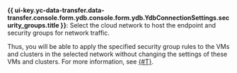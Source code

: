 **{{ ui-key.yc-data-transfer.data-transfer.console.form.ydb.console.form.ydb.YdbConnectionSettings.security_groups.title }}**: Select the cloud network to host the endpoint and security groups for network traffic.

Thus, you will be able to apply the specified security group rules to the VMs and clusters in the selected network without changing the settings of these VMs and clusters. For more information, see [{#T}](../../../../../data-transfer/concepts/network.md).
